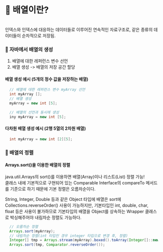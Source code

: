 # 🔹 배열이란?
<br>
인덱스와 인덱스에 대응하는 데이터들로 이루어진 연속적인 자료구조로, 같은 종류의 데이터들이 순차적으로 저장됨.

### 📙 자바에서 배열의 생성 
1. 배열에 대한 레퍼런스 변수 선언<br>
2. 배열 생성 -> 배열의 저장 공간 할당

#### 배열 생성 예시 (5개의 정수 값을 저장하는 배열)

```Java
  // 배열에 대한 레퍼런스 변수 myArray 선언
  int myArray []; 
  // 배열 생성
  myArray = new int [5];  
  
  // 배열의 선언과 동시에 생성
  iny myArray = new int [5];
```

#### 다차원 배열 생성 예시 (2행 5열의 2차원 배열)

```Java
  int myArray = new int [2][5];
```

### 📙 배열의 정렬

#### Arrays.sort()을 이용한 배열의 정렬

java.util.Arrays의 sort()를 이용하면 배열(Array)이나 리스트(List) 정렬 가능! <br>
클래스 내에 기본적으로 구현되어 있는 Comparable Interface의 compareTo 메서드를 기준으로 하기 때문에 기본 정렬은 오름차순이다.

String, Integer, Double 등과 같은 Object 타입에 배열은 sort에 Collections.reverseOrder() 사용이 가능하지만, 기본타입인 int, double, char, float 등은
사용이 불가하므로 기본타입의 배열을 Object를 상속하는 Wrapper 클래스로 박싱해주어야 내림차순 정렬도 가능하다.

```Java
  // 오름차순 정렬
  Arrays.sort(myArray);
  // 내림차순 정렬(int 타입인 경우 integer 타입으로 변경 후, 정렬)
  Integer[] tmp = Arrays.stream(myArray).boxed().toArray(Integer[]::new);
  Arrays.sort(tmp, Comparator.reverseOrder());
```

